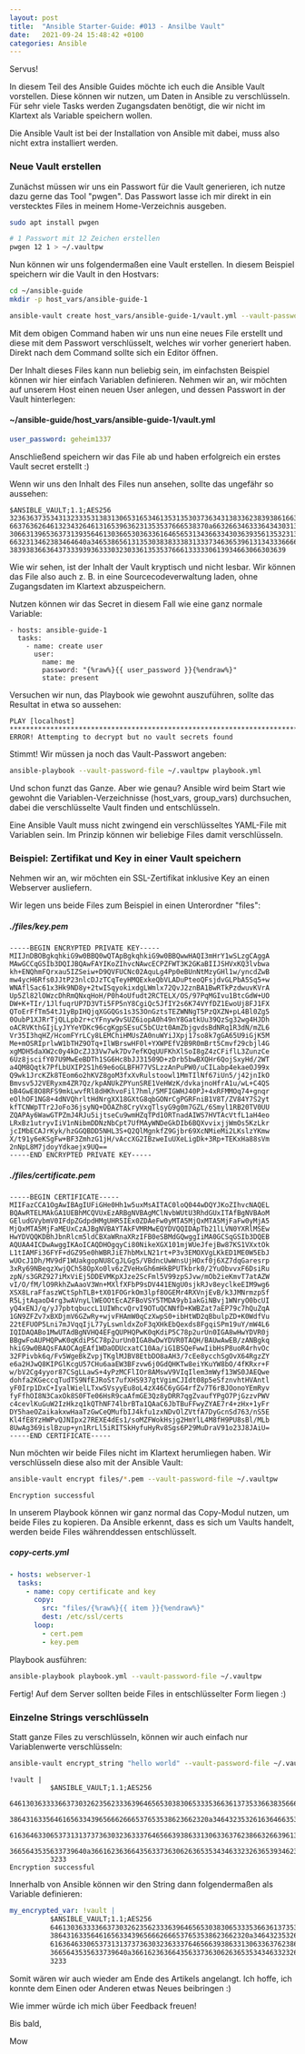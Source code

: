 ```yaml
---
layout: post
title:  "Ansible Starter-Guide: #013 - Ansilbe Vault"
date:   2021-09-24 15:48:42 +0100
categories: Ansible
---
```


Servus!

In diesem Teil des Ansible Guides möchte ich euch die Ansible Vault vorstellen. Diese können wir nutzen, um Daten in Ansible zu verschlüsseln. Für sehr viele Tasks werden Zugangsdaten benötigt, die wir nicht im Klartext als Variable speichern wollen.

Die Ansible Vault ist bei der Installation von Ansible mit dabei, muss also nicht extra installiert werden.

### Neue Vault erstellen

Zunächst müssen wir uns ein Passwort für die Vault generieren, ich nutze dazu gerne das Tool "pwgen". Das Passwort lasse ich mir direkt
in ein verstecktes Files in meinem Home-Verzeichnis ausgeben. 

``` bash
sudo apt install pwgen

# 1 Passwort mit 12 Zeichen erstellen
pwgen 12 1 > ~/.vaultpw
```

<!-- excerpt-end -->

Nun können wir uns folgendermaßen eine Vault erstellen. In diesem Beispiel speichern wir die Vault in den Hostvars:

``` bash
cd ~/ansible-guide
mkdir -p host_vars/ansible-guide-1

ansible-vault create host_vars/ansible-guide-1/vault.yml --vault-password-file ~/.vaultpw
```

Mit dem obigen Command haben wir uns nun eine neues File erstellt und diese mit dem Passwort verschlüsselt, welches wir vorher generiert haben.
Direkt nach dem Command sollte sich ein Editor öffnen. 

Der Inhalt dieses Files kann nun beliebig sein, im einfachsten Beispiel können wir hier einfach Variablen definieren. Nehmen wir an, wir möchten auf
unserem Host einen neuen User anlegen, und dessen Passwort in der Vault hinterlegen:

#### ~/ansible-guide/host_vars/ansible-guide-1/vault.yml
``` yaml
user_password: geheim1337
```
Anschließend speichern wir das File ab und haben erfolgreich ein erstes Vault secret erstellt :)

Wenn wir uns den Inhalt des Files nun ansehen, sollte das ungefähr so aussehen:

```
$ANSIBLE_VAULT;1.1;AES256
32363637353431323335313831306531653461353135303736343138336238393861663962396139
6637636264613234326461316539636231353537666538370a663266346333643430313538646332
30663139653637313935646130366530363361646565313436633430363935613532313966323536
6632313462383464640a346538656131353038383338313337346365396131343336666466326566
38393836636437333939363330323033613535376661333330613934663066303639
```

Wie wir sehen, ist der Inhalt der Vault kryptisch und nicht lesbar. Wir können das File also auch z. B. in eine Sourcecodeverwaltung laden, ohne Zugangsdaten im Klartext abzuspeichern.

Nutzen können wir das Secret in diesem Fall wie eine ganz normale Variable:
```
- hosts: ansible-guide-1
  tasks:
    - name: create user
      user:
        name: me
        password: "{%raw%}{{ user_password }}{%endraw%}"
        state: present
```

Versuchen wir nun, das Playbook wie gewohnt auszuführen, sollte das Resultat in etwa so aussehen:
```
PLAY [localhost] **************************************************************************************************************************************************************************************************
ERROR! Attempting to decrypt but no vault secrets found

```

Stimmt! Wir müssen ja noch das Vault-Passwort angeben:

```bash
ansible-playbook --vault-password-file ~/.vaultpw playbook.yml
```

Und schon funzt das Ganze. Aber wie genau? Ansible wird beim Start wie gewohnt die Variablen-Verzeichnisse (host_vars, group_vars) durchsuchen, dabei die verschlüsselte Vault finden und entschlüsseln.

Eine Ansible Vault muss nicht zwingend ein verschlüsseltes YAML-File mit Variablen sein. Im Prinzip können wir beliebige Files damit verschlüsseln.

### Beispiel: Zertifikat und Key in einer Vault speichern

Nehmen wir an, wir möchten ein SSL-Zertifikat inklusive Key an einen Webserver ausliefern.

Wir legen uns beide Files zum Beispiel in einen Unterordner "files":

##### ./files/key.pem
```
-----BEGIN ENCRYPTED PRIVATE KEY-----
MIIJnDBOBgkqhkiG9w0BBQ0wQTApBgkqhkiG9w0BBQwwHAQI3mHrY1wSLzgCAggA
MAwGCCqGSIb3DQIJBQAwFAYIKoZIhvcNAwcECPZFWT3K2GKaBIIJSHVxKQ3lvbwa
kh+ENQhmFQrxau5IZSeiw+D9QVFUCNc02AquLg4Pp0eBUnNtMzyGHl1w/yncdZwB
mw4ycH6Rfs0JJtP23nlcDJzTCqTeyHMQExkeQbVLADuPteoQFsjdvGLPbA5Sq5+w
WNAflSac61x3Hk9ND8y+2twISqyokixdgLWmlx72QvJ2znBA1BwRTkPzdwuvKVrA
Up5Zl82lOWzcDhRmQNxqHoH/P0h4oUfudt2RCTELX/OS/97PqMGIvu1BtcGdW+UO
DW+K+TIr/1JlfuqrUP7D3VTi5FP5nY8CgiQc5JfIY2s6K74VYfDZ1EwoUj8FJ1FX
QToErFfTm54tJ1yBpIHQjqXGGQGs1s3S3OnGztsTEZWNNgT5PzQXZN+pL4Bl0Zg5
0OubP1XJRrTjQLLpb2r+cYFnyw9vSUZ6iopA0h49nY8GatkUu39QzSg32wg4HJDh
oACRVKthGIjLyJYYeYDKc96cgKgpSEsuC5bCUzt0AmZbjgvdsBdNRq1R3dN/mZL6
Vr35I3hqHZ/HcomFYrLCy8LEMChiHMUsZA0nuWYiJXpj17so8k7gGA65U9iGjK5M
Me+mOSRIprlwW1bTHZ9OTq+IlWBrswHF0l+YXWPEfV2B9R0mBrt5Cmvf29cbjl4G
xgMDH5daXW2c0y4kDcZJ33Vw7wk7Dv7efKQqUUFKhXlSoI8gZ4zCFiflL3ZunzCe
6Uz8jscifY07U9MwEeBDTh1SG6Hc8bJJ31509D+zDrb5bwBXQHr6QojSxyHd/2WT
a4QM8Qqtk7PfLbUXIP2S1h69e6oGLBFH77VSLzzAnPuPW0/uCILabp4ekaeOJ99x
Q9wk1JrcKZk8TEom6o2hKVZ8goM3fxXvRulstoowl1MmTIlNf67iUn5/j42jnIkO
Bmvsv5J2VERyxm4ZR7Qz/kpANUkZPYunSRE1VeHWzK/dvkajnoHfrA1u/wL+C4QS
bB4GwE8O8RFS9mkLwvfRl8dHKhvoFil7hml/5MFIGWHJ40PJ+4xRFMMOq74+gnqr
eOlhOF1NG8+4dNVQhrltHdNrgXX18GXtG8qbGONrCgPGRFniB1V8T/ZV84Y7S2yt
kfTCNWpTTr2JoFo36jsyNQ+DOAZh8CryVxgTlsyG9g0m7GZL/6Smyl1RB20TV0UU
ZQAPAy6WawGTPZmJ4RJu5ijtseCu9wmHZqTPd1ORTnadAIWS7HVTAcVtfL1aH4eo
LRxBz1utryvIiV1nNibmDDNzNbCpt7UfMAyWNDeGkDIb6BQXvvixjjWmOs5KzLkr
jcIMbECAJrKyk/hzGGQBDD5NHL3S+Q2QlMgnkfZ9Gjbr69XcNMieMi2LKslzYKmw
X/t91y6eKSgFw+BF3ZmhzG1jH/vAccXG2IBzweIuUXeLigDk+3Rp+TEKxHa88sVm
2nNpL8M7jdoyYdkaejx9UQ==
-----END ENCRYPTED PRIVATE KEY-----
```

##### ./files/certificate.pem
```
-----BEGIN CERTIFICATE-----
MIIFazCCA1OgAwIBAgIUFiGHe0Hh1w5uxMsAITAC0loQ044wDQYJKoZIhvcNAQEL
BQAwRTELMAkGA1UEBhMCQVUxEzARBgNVBAgMClNvbWUtU3RhdGUxITAfBgNVBAoM
GEludGVybmV0IFdpZGdpdHMgUHR5IEx0ZDAeFw0yMTA5MjQxMTA5MjFaFw0yMjA5
MjQxMTA5MjFaMEUxCzAJBgNVBAYTAkFVMRMwEQYDVQQIDApTb21lLVN0YXRlMSEw
HwYDVQQKDBhJbnRlcm5ldCBXaWRnaXRzIFB0eSBMdGQwggIiMA0GCSqGSIb3DQEB
AQUAA4ICDwAwggIKAoICAQDHOgqyCi80NikeXGX101mjWUeJfejBw87KS1VXxtOk
L1tIAMFi36FYF+dGZ95e0hWBRJiE7hbMxLN21rt+P3v3EMOXVgLKkED1ME0W5EbJ
wUOcJ1Dh/MV9dF1WUakgopNU8CgJLGgS/VBdncUwWnsUjHOxf0j6XZ7dqGaresrp
3xRy69NBeqzXwjQCh58OpXo0lv6zZVeHxGh6mHkBPUTkbrk0/2YuObvvxF6DsiRu
zpN/s3GRZ927iMxViEj5DDEVMKpXJze2ScFml5V99zpSJvw/mOb2ieKmvT7atAZW
vI/O/fM/lO9RkhZwAaoV3Wn+MXlfXFbP9sDV441ENgU0sjkRJv8eyclkeEIM9wg6
XSX8LraFfaszWCtSphTLB+tX01FOGrkOm3lpf8OGEMr4RXVnjEvB/k3JMNrmzpSf
R5LjtAqaoD4rg3wAVnyLlWEOOtEcAZFBoVSY5TMDA9yb1akGiNBvj1WNryO0bcUI
yQ4xENJ/q/yJ7pbtqbuccL1UIWhcvQrvI9OTuQCNNfD+KWBZat7aEP79c7hQuZqA
1GN9ZFZv7xBXDjmV6GZwRy+wjvFHAmW0qCzXwpS0+ibHtWD2qBbulpZD+K0WdfVu
22tEFUOP5Lni7mJVqqIjL77yLswnldxZoF3qXHkEbQexds8FgqiSPm19uY/mW4L6
IQIDAQABo1MwUTAdBgNVHQ4EFgQUPHQPwK0qKdiP5C78p2urUn0IGA8wHwYDVR0j
BBgwFoAUPHQPwK0qKdiP5C78p2urUn0IGA8wDwYDVR0TAQH/BAUwAwEB/zANBgkq
hkiG9w0BAQsFAAOCAgEAf1WDaODUcxatC10Aa/iG1BSQeFwwIibHsP8uoR4rhvOc
32FPivbk6q/Fv5WgeBkZvpjTKglMJBV8EtbDO8aAH3/7cEe8ycchSgOvX64RgzZY
e6a2HJwQ8KIPGlKcgU57CHu6aaEW3BFzvw6j0GdQHKTw8eiYKuYW8bO/4fKRxr+F
w/bV2Cg4yyor87CSgLLawS+4yPzMCFlIOr8AMswV9VIqIlem3mWyf13WS0JAEQwe
dohfa2KGeccqTudTS9NfEJRoSt7ufXHS937gtVgimCJIdt08p5eSfznvhtHVAntl
yF0Irp1DxC+IyalWielLTxwSVsyyEu8oL4zX46C6yGG4rfZv7T6rBJOonoYEmRyv
fyFfhOI8N3CaxOk8S0FTe06HsR9caAfmGE3Qz8yDRR7qgZvaufYPgO7PjGzzvPWV
c4cevlKuGuW2IzHkzq1kQThNF74lbrBTa1QAaC6JbTBuFFwyZYAE7r4+zHx+1yFr
DY5haeOZaikakxwHaaTzGwCeQMufbIJ4kfu1zxNDvOlZVtfA7DyGcnSd763/nS5E
Kl4fE8YzHWPvQJNIpx27REXE4dEs1/soMZFWokHsjg2HmYlL4M8fH9PU8sBl/MLb
8UwAg369islBzup+yn1RrLl5iRITSkHyfuHyRv8Sgs6P29MuDraV91o23J8JAiU=
-----END CERTIFICATE-----
```

Nun möchten wir beide Files nicht im Klartext herumliegen haben. Wir verschlüsseln diese also mit der Ansible Vault:

``` bash
ansible-vault encrypt files/*.pem --vault-password-file ~/.vaultpw
```
```
Encryption successful
```

In unserem Playbook können wir ganz normal das Copy-Modul nutzen, um beide Files zu kopieren. Da Ansible erkennt, dass es sich um Vaults handelt, werden beide Files währenddessen entschlüsselt.

##### copy-certs.yml
``` yaml
- hosts: webserver-1
  tasks:
    - name: copy certificate and key
      copy:
        src: "files/{%raw%}{{ item }}{%endraw%}"
        dest: /etc/ssl/certs
      loop:
        - cert.pem
        - key.pem
```

Playbook ausführen:
``` bash
ansible-playbook playbook.yml --vault-password-file ~/.vaultpw
```

Fertig! Auf dem Server sollten beide Files in entschlüsselter Form liegen :)

### Einzelne Strings verschlüsseln

Statt ganze Files zu verschlüsseln, können wir auch einfach nur Variablenwerte verschlüsseln:

```bash
ansible-vault encrypt_string "hello world" --vault-password-file ~/.vaultpw
```
```
!vault |
          $ANSIBLE_VAULT;1.1;AES256
          64613036333366373032623562333639646565303830653335366361373533663835666135343861
          3864316335646165633439656662666537653538623662320a346432353261636466353964633365
          61636463306537313137373630323633376465663938633130633637623866326639613235323262
          3665643535633739640a366162363664356337363062636535343463323263653934623434626664
          3233
Encryption successful
```

Innerhalb von Ansible können wir den String dann folgendermaßen als Variable definieren:


```yaml
my_encrypted_var: !vault |
          $ANSIBLE_VAULT;1.1;AES256
          64613036333366373032623562333639646565303830653335366361373533663835666135343861
          3864316335646165633439656662666537653538623662320a346432353261636466353964633365
          61636463306537313137373630323633376465663938633130633637623866326639613235323262
          3665643535633739640a366162363664356337363062636535343463323263653934623434626664
          3233
```

Somit wären wir auch wieder am Ende des Artikels angelangt. Ich hoffe, ich konnte dem Einen oder Anderen etwas Neues beibringen :)

Wie immer würde ich mich über Feedback freuen!

Bis bald,

Mow
